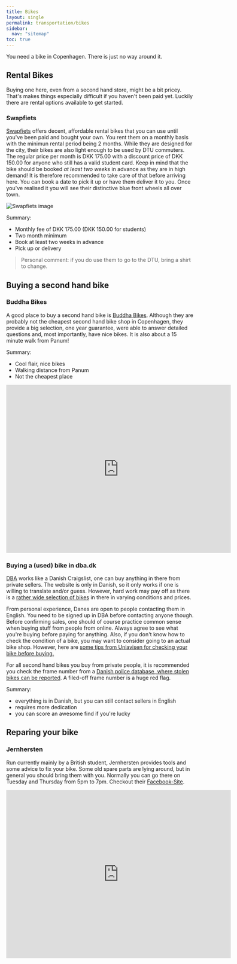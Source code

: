 ```yaml
---
title: Bikes
layout: single
permalink: transportation/bikes
sidebar:
  nav: "sitemap"
toc: true
---
```


<!-- # Bikes -->

You need a bike in Copenhagen. There is just no way around it.

## Rental Bikes

Buying one here, even from a second hand store, might be a bit pricey. That's makes things especially difficult if you haven't been paid yet. Luckily there are rental options available to get started.

### Swapfiets

[Swapfiets](https://swapfiets.dk/en/offer/copenhagen) offers decent, affordable rental bikes that you can use until you've been paid and bought your own. You rent them on a monthly basis with the minimun rental period being 2 months. While they are designed for the city, their bikes are also light enough to be used by DTU commuters. The regular price per month is DKK 175.00 with a discount price of DKK 150.00 for anyone who still has a valid student card. Keep in mind that the bike should be booked *at least two weeks* in advance as they are in high demand! It is therefore recommended to take care of that before arriving here. You can book a date to pick it up or have them deliver it to you. Once you've realised it you will see their distinctive blue front wheels all over town.

![Swapfiets image](Figures/Swapfiets.png)

Summary:
- Monthly fee of DKK 175.00 (DKK 150.00 for students)
- Two month minimum
- Book at least two weeks in advance
- Pick up or delivery

> Personal comment: if you do use them to go to the DTU, bring a shirt to change.


## Buying a second hand bike

### Buddha Bikes

A good place to buy a second hand bike is [Buddha Bikes](https://www.buddhabikes.dk/). Although they are probably not the cheapest second hand bike shop in Copenhagen, they provide a big selection, one year guarantee, were able to answer detailed questions and, most importantly, have nice bikes. It is also about a 15 minute walk from Panum!

Summary:
- Cool flair, nice bikes
- Walking distance from Panum
- Not the cheapest place

<iframe src="https://www.google.com/maps/embed?pb=!1m18!1m12!1m3!1d11054.020786611598!2d12.541131811485352!3d55.70797545500583!2m3!1f0!2f0!3f0!3m2!1i1024!2i768!4f13.1!3m3!1m2!1s0x4652525a91f3e1b5%3A0xaa26e97fc01db378!2sBuddha%20Bikes!5e0!3m2!1sda!2sdk!4v1574841319171!5m2!1sda!2sdk" width="600" height="450" frameborder="0" style="border:0;" allowfullscreen=""></iframe>


### Buying a (used) bike in dba.dk

[DBA](https://www.dba.dk/) works like a Danish Craigslist, one can buy anything in there from private sellers. The website is only in Danish, so it only works if one is willing to translate and/or guess. However, hard work may pay off as there is a [rather wide selection of bikes](https://www.dba.dk/cykler/cykler-og-cykelanhaengere/reg-koebenhavn-og-omegn/) in there in varying conditions and prices. 

From personal experience, Danes are open to people contacting them in English. You need to be signed up in DBA before contacting anyone though. Before confirming sales, one should of course practice common sense when buying stuff from people from online. Always agree to see what you're buying before paying for anything. Also, if you don't know how to check the condition of a bike, you may want to consider going to an actual bike shop. However, here are [some tips from Uniavisen for checking your bike before buying.](https://uniavisen.dk/en/5-tips-from-the-bike-mechanic-how-to-buy-a-good-used-bike/)

For all second hand bikes you buy from private people, it is recommended you check the frame number from a [Danish police database, where stolen bikes can be reported](https://stelnummer.info/). A filed-off frame number is a huge red flag.

Summary:
- everything is in Danish, but you can still contact sellers in English
- requires more dedication
- you can score an awesome find if you're lucky


## Reparing your bike


### Jernhersten

Run currently mainly by a British student, Jernhersten provides tools and some advice to fix your bike. Some old spare parts are lying around, but in general you should bring them with you. 
Normally you can go there on Tuesday and Thursday from 5pm to 7pm. Checkout their [Facebook-Site](https://www.facebook.com/CykelvaerkstedJernhesten).

<iframe src="https://www.google.com/maps/embed?pb=!1m18!1m12!1m3!1d5350.620452390576!2d12.539589458641405!3d55.6775327666618!2m3!1f0!2f0!3f0!3m2!1i1024!2i768!4f13.1!3m3!1m2!1s0x0%3A0xf496c397c154eda3!2sJernhesten!5e0!3m2!1sde!2sdk!4v1574930084271!5m2!1sde!2sdk" width="600" height="450" frameborder="0" style="border:0;" allowfullscreen=""></iframe>


<!-- ### Recommended reading -->
